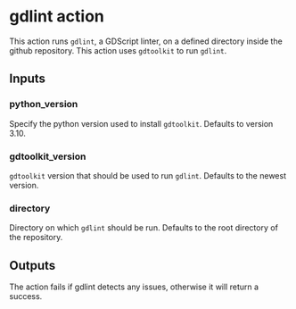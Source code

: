 # gdlint action

This action runs `gdlint`, a GDScript linter, on a defined directory inside the github repository. This action uses `gdtoolkit` to run `gdlint`.

## Inputs
### python_version
Specify the python version used to install `gdtoolkit`. Defaults to version 3.10.

### gdtoolkit_version
`gdtoolkit` version that should be used to run `gdlint`. Defaults to the newest version.

### directory
Directory on which `gdlint` should be run. Defaults to the root directory of the repository.

## Outputs
The action fails if gdlint detects any issues, otherwise it will return a success.
